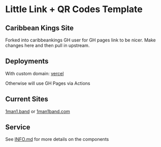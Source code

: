 # Little Link + QR Codes Template

## Caribbean Kings Site

Forked into caribbeankings GH user for GH pages link to be nicer. Make changes here and then pull in upstream.

## Deployments

With custom domain: [vercel](https://vercel.com/dashboard)

Otherwise will use GH Pages via Actions

## Current Sites

[1man1.band](https://www.1man1.band) or [1man1band.com](https://www.1man1band.com)

## Service

See [INFO.md](INFO.md) for more details on the components
